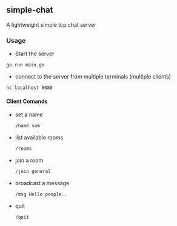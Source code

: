 ## simple-chat
A lightweight simple tcp chat server

### Usage

- Start the server
```bash
go run main.go
```

- connect to the server from multiple terminals (multiple clients)
```
nc localhost 8080
```

#### Client Comands

* set a name
  ```bash
  /name sam
  ```
* list available rooms
  ```bash
  /rooms
  ```
* join a room
  ```bash
  /join general
  ```
* broadcast a message
  ```bash
  /msg Hello people..
  ```
* quit
  ```
  /quit
  ```
